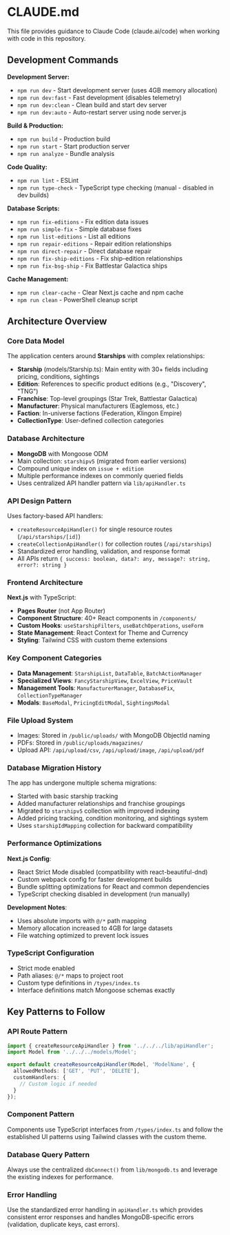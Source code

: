 # CLAUDE.md

This file provides guidance to Claude Code (claude.ai/code) when working with code in this repository.

## Development Commands

**Development Server:**
- `npm run dev` - Start development server (uses 4GB memory allocation)
- `npm run dev:fast` - Fast development (disables telemetry)
- `npm run dev:clean` - Clean build and start dev server
- `npm run dev:auto` - Auto-restart server using node server.js

**Build & Production:**
- `npm run build` - Production build
- `npm run start` - Start production server
- `npm run analyze` - Bundle analysis

**Code Quality:**
- `npm run lint` - ESLint
- `npm run type-check` - TypeScript type checking (manual - disabled in dev builds)

**Database Scripts:**
- `npm run fix-editions` - Fix edition data issues
- `npm run simple-fix` - Simple database fixes
- `npm run list-editions` - List all editions
- `npm run repair-editions` - Repair edition relationships
- `npm run direct-repair` - Direct database repair
- `npm run fix-ship-editions` - Fix ship-edition relationships
- `npm run fix-bsg-ship` - Fix Battlestar Galactica ships

**Cache Management:**
- `npm run clear-cache` - Clear Next.js cache and npm cache
- `npm run clean` - PowerShell cleanup script

## Architecture Overview

### Core Data Model
The application centers around **Starships** with complex relationships:
- **Starship** (models/Starship.ts): Main entity with 30+ fields including pricing, conditions, sightings
- **Edition**: References to specific product editions (e.g., "Discovery", "TNG")  
- **Franchise**: Top-level groupings (Star Trek, Battlestar Galactica)
- **Manufacturer**: Physical manufacturers (Eaglemoss, etc.)
- **Faction**: In-universe factions (Federation, Klingon Empire)
- **CollectionType**: User-defined collection categories

### Database Architecture
- **MongoDB** with Mongoose ODM
- Main collection: `starshipv5` (migrated from earlier versions)
- Compound unique index on `issue + edition`
- Multiple performance indexes on commonly queried fields
- Uses centralized API handler pattern via `lib/apiHandler.ts`

### API Design Pattern
Uses factory-based API handlers:
- `createResourceApiHandler()` for single resource routes (`/api/starships/[id]`)
- `createCollectionApiHandler()` for collection routes (`/api/starships`)
- Standardized error handling, validation, and response format
- All APIs return `{ success: boolean, data?: any, message?: string, error?: string }`

### Frontend Architecture
**Next.js** with TypeScript:
- **Pages Router** (not App Router)
- **Component Structure**: 40+ React components in `/components/`
- **Custom Hooks**: `useStarshipFilters`, `useBatchOperations`, `useForm`
- **State Management**: React Context for Theme and Currency
- **Styling**: Tailwind CSS with custom theme extensions

### Key Component Categories
- **Data Management**: `StarshipList`, `DataTable`, `BatchActionManager`  
- **Specialized Views**: `FancyStarshipView`, `ExcelView`, `PriceVault`
- **Management Tools**: `ManufacturerManager`, `DatabaseFix`, `CollectionTypeManager`
- **Modals**: `BaseModal`, `PricingEditModal`, `SightingsModal`

### File Upload System
- Images: Stored in `/public/uploads/` with MongoDB ObjectId naming
- PDFs: Stored in `/public/uploads/magazines/`
- Upload API: `/api/upload/csv`, `/api/upload/image`, `/api/upload/pdf`

### Database Migration History
The app has undergone multiple schema migrations:
- Started with basic starship tracking
- Added manufacturer relationships and franchise groupings
- Migrated to `starshipv5` collection with improved indexing
- Added pricing tracking, condition monitoring, and sightings system
- Uses `starshipIdMapping` collection for backward compatibility

### Performance Optimizations
**Next.js Config**:
- React Strict Mode disabled (compatibility with react-beautiful-dnd)
- Custom webpack config for faster development builds
- Bundle splitting optimizations for React and common dependencies
- TypeScript checking disabled in development (run manually)

**Development Notes**:
- Uses absolute imports with `@/*` path mapping
- Memory allocation increased to 4GB for large datasets
- File watching optimized to prevent lock issues

### TypeScript Configuration
- Strict mode enabled
- Path aliases: `@/*` maps to project root
- Custom type definitions in `/types/index.ts`
- Interface definitions match Mongoose schemas exactly

## Key Patterns to Follow

### API Route Pattern
```typescript
import { createResourceApiHandler } from '../../../lib/apiHandler';
import Model from '../../../models/Model';

export default createResourceApiHandler(Model, 'ModelName', {
  allowedMethods: ['GET', 'PUT', 'DELETE'],
  customHandlers: {
    // Custom logic if needed
  }
});
```

### Component Pattern
Components use TypeScript interfaces from `/types/index.ts` and follow the established UI patterns using Tailwind classes with the custom theme.

### Database Query Pattern
Always use the centralized `dbConnect()` from `lib/mongodb.ts` and leverage the existing indexes for performance.

### Error Handling
Use the standardized error handling in `apiHandler.ts` which provides consistent error responses and handles MongoDB-specific errors (validation, duplicate keys, cast errors).